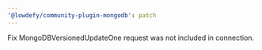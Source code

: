```yaml
---
'@lowdefy/community-plugin-mongodb': patch
---
```


Fix MongoDBVersionedUpdateOne request was not included in connection.
